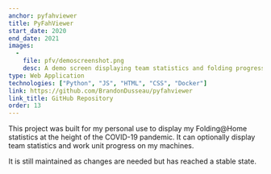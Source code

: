 ```yaml
---
anchor: pyfahviewer
title: PyFahViewer
start_date: 2020
end_date: 2021
images:
  -
    file: pfv/demoscreenshot.png
    desc: A demo screen displaying team statistics and folding progress.
type: Web Application
technologies: ["Python", "JS", "HTML", "CSS", "Docker"]
link: https://github.com/BrandonDusseau/pyfahviewer
link_title: GitHub Repository
order: 13
---
```

This project was built for my personal use to display my Folding@Home statistics at the height of the COVID-19
pandemic. It can optionally display team statistics and work unit progress on my machines.

It is still maintained as changes are needed but has reached a stable state.
